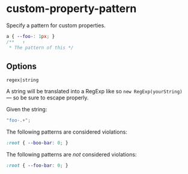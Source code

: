 # custom-property-pattern

Specify a pattern for custom properties.

<!-- prettier-ignore -->
```css
a { --foo-: 1px; }
/**   ↑
 * The pattern of this */
```

## Options

`regex|string`

A string will be translated into a RegExp like so `new RegExp(yourString)` — so be sure to escape properly.

Given the string:

```js
"foo-.+";
```

The following patterns are considered violations:

<!-- prettier-ignore -->
```css
:root { --boo-bar: 0; }
```

The following patterns are _not_ considered violations:

<!-- prettier-ignore -->
```css
:root { --foo-bar: 0; }
```
